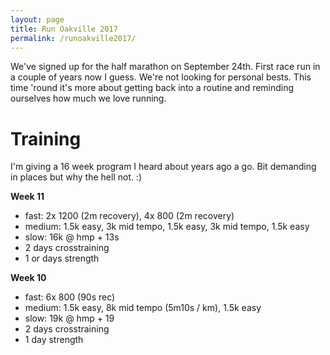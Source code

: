 ```yaml
---
layout: page
title: Run Oakville 2017
permalink: /runoakville2017/
---
```


We've signed up for the half marathon on September 24th. First race run in a couple of years now I guess. We're not looking for personal bests. This time 'round it's more about getting back into a routine and reminding ourselves how much we love running.

# Training

I'm giving a 16 week program I heard about years ago a go. Bit demanding in places but why the hell not. :)

__Week 11__

- fast: 2x 1200 (2m recovery), 4x 800 (2m recovery)
- medium: 1.5k easy, 3k mid tempo, 1.5k easy, 3k mid tempo, 1.5k easy
- slow: 16k @ hmp + 13s
- 2 days crosstraining
- 1 or days strength

__Week 10__

- fast: 6x 800 (90s rec)
- medium: 1.5k easy, 8k mid tempo (5m10s / km), 1.5k easy
- slow: 19k @ hmp + 19
- 2 days crosstraining
- 1 day strength
